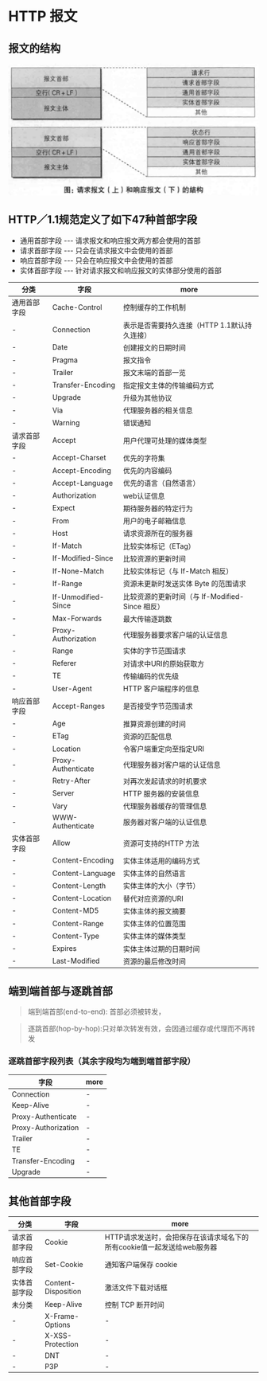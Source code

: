 # HTTP 报文

## 报文的结构

![报文的结构](../../imgs/报文的结构.png)

## HTTP／1.1规范定义了如下47种首部字段

- 通用首部字段 --- 请求报文和响应报文两方都会使用的首部
- 请求首部字段 --- 只会在请求报文中会使用的首部
- 响应首部字段 --- 只会在响应报文中会使用的首部
- 实体首部字段 --- 针对请求报文和响应报文的实体部分使用的首部

分类     | 字段                  | more
------ | ------------------- | ---------------------------------
通用首部字段 | Cache-Control       | 控制缓存的工作机制
-      | Connection          | 表示是否需要持久连接（HTTP 1.1默认持久连接）
-      | Date                | 创建报文的日期时间
-      | Pragma              | 报文指令
-      | Trailer             | 报文末端的首部一览
-      | Transfer-Encoding   | 指定报文主体的传输编码方式
-      | Upgrade             | 升级为其他协议
-      | Via                 | 代理服务器的相关信息
-      | Warning             | 错误通知
请求首部字段 | Accept              | 用户代理可处理的媒体类型
-      | Accept-Charset      | 优先的字符集
-      | Accept-Encoding     | 优先的内容编码
-      | Accept-Language     | 优先的语言（自然语言）
-      | Authorization       | web认证信息
-      | Expect              | 期待服务器的特定行为
-      | From                | 用户的电子邮箱信息
-      | Host                | 请求资源所在的服务器
-      | If-Match            | 比较实体标记（ETag）
-      | If-Modified-Since   | 比较资源的更新时间
-      | If-None-Match       | 比较实体标记（与 If-Match 相反）
-      | If-Range            | 资源未更新时发送实体 Byte 的范围请求
-      | If-Unmodified-Since | 比较资源的更新时间（与 If-Modified-Since 相反）
-      | Max-Forwards        | 最大传输逐跳数
-      | Proxy-Authorization | 代理服务器要求客户端的认证信息
-      | Range               | 实体的字节范围请求
-      | Referer             | 对请求中URI的原始获取方
-      | TE                  | 传输编码的优先级
-      | User-Agent          | HTTP 客户端程序的信息
响应首部字段 | Accept-Ranges       | 是否接受字节范围请求
-      | Age                 | 推算资源创建的时间
-      | ETag                | 资源的匹配信息
-      | Location            | 令客户端重定向至指定URI
-      | Proxy-Authenticate  | 代理服务器对客户端的认证信息
-      | Retry-After         | 对再次发起请求的时机要求
-      | Server              | HTTP 服务器的安装信息
-      | Vary                | 代理服务器缓存的管理信息
-      | WWW-Authenticate    | 服务器对客户端的认证信息
实体首部字段 | Allow               | 资源可支持的HTTP 方法
-      | Content-Encoding    | 实体主体适用的编码方式
-      | Content-Language    | 实体主体的自然语言
-      | Content-Length      | 实体主体的大小（字节）
-      | Content-Location    | 替代对应资源的URI
-      | Content-MD5         | 实体主体的报文摘要
-      | Content-Range       | 实体主体的位置范围
-      | Content-Type        | 实体主体的媒体类型
-      | Expires             | 实体主体过期的日期时间
-      | Last-Modified       | 资源的最后修改时间

## 端到端首部与逐跳首部

> 端到端首部(end-to-end): 首部必须被转发，

> 逐跳首部(hop-by-hop):只对单次转发有效，会因通过缓存或代理而不再转发

### 逐跳首部字段列表（其余字段均为端到端首部字段）

字段                  | more
------------------- | ----
Connection          | -
Keep-Alive          | -
Proxy-Authenticate  | -
Proxy-Authorization | -
Trailer             | -
TE                  | -
Transfer-Encoding   | -
Upgrade             | -

## 其他首部字段

分类     | 字段                  | more
------ | ------------------- | ------------------------------------------
请求首部字段 | Cookie              | HTTP请求发送时，会把保存在该请求域名下的所有cookie值一起发送给web服务器
响应首部字段 | Set-Cookie          | 通知客户端保存 cookie
实体首部字段 | Content-Disposition | 激活文件下载对话框
未分类    | Keep-Alive          | 控制 TCP 断开时间
-      | X-Frame-Options     | -
-      | X-XSS-Protection    | -
-      | DNT                 | -
-      | P3P                 | -
